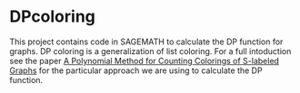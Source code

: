 # DPcoloring

This project contains code in SAGEMATH to calculate the DP function for graphs. DP coloring is a generalization of list coloring. For a full intoduction see the paper [A Polynomial Method for Counting Colorings of S-labeled Graphs](https://arxiv.org/abs/2312.11744) for the particular approach we are using to calculate the DP function. 

